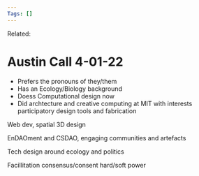 ```yaml
---
Tags: []
---
```

Related: 
# Austin Call 4-01-22

- Prefers the pronouns of they/them
- Has an Ecology/Biology background
- Doess Computational design now
- Did archtecture and creative computing at MIT with interests  participatory design tools and fabrication

Web dev, spatial 3D design

EnDAOment and CSDAO, engaging communities and artefacts 

Tech design around ecology and politics

Facillitation 
consensus/consent
hard/soft power

